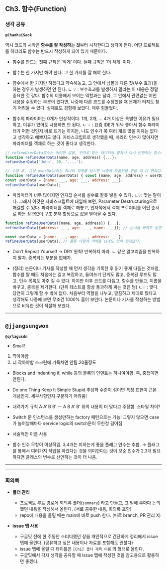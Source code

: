 ## **Ch3. 함수(Function)**

### **생각 공유**

**`@ChanhuiSeok`**

역시 코드의 시작은 **함수를 잘 작성하는 것**부터 시작한다고 생각이 든다.
어떤 프로젝트를 하더라도 함수는 반드시 작성하게 되어 있기 때문이다.

- 함수를 만드는 첫째 규칙은 ‘작게’ 이다. 둘째 규칙은 ‘더 작게’ 이다.
- 함수는 한 가지만 해야 한다. 그 한 가지를 잘 해야 한다.
- 함수에서 한 가지만 하겠다고 약속해놓고, 그 안에서 남몰래 다른 짓(부수 효과)을 하는 경우가 발생하면 안 된다.
ㄴ 💡 : 부수효과를 발생하지 말라는 이 내용은 정말 중요한 것 같다. 함수의 이름에서 보이는 역할과는 달리, 그 안에서 관련없는 어떤 내용을 수정하는 부분이 있다면, 나중에 다른 코드를 수정했을 때 문제가 터져도 찾기 어려울 수 있다. 실제로도 경험해 보았다. 매우 힘들었다.

- 함수의 파라미터는 0개가 인상적이다. 1개, 2개, ... 4개 이상은 특별한 이유가 필요하고, 이유가 있어도 사용하면 안 된다.
ㄴ 💡 : 요즘 IDE가 워낙 좋아서 함수 파라미터가 어떤 것인지 바로 뜨기는 하지만, 나도 인수가 쭉 여러 개로 많을 이유는 없다고 생각하고 예쁘지도 않다. 자바스크립트로 생각했을 때, 차라리 인수가 많아지면 파라미터를 객체로 하는 것이 좋다고 생각한다.
```js
// refineUserData함수는 어떠한 값을, 인자로 받는 데이터와 합쳐서 다시 반환하는 함수라고 가정한다.
function refineUserData(name, age, address) {...};
refineUserData('John', 20, '....');

// 수정 후. 그냥 userData라는 하나의 객체를 넘기면 나중에 호출부를 읽을 때 더 편하다.
function refineUserData(userData) { const {name, age, address} = userData; ... };
const userData = {name: ___, age: ___, address: ___};
refineUserData(userData);
```

- 파라미터가 너무 많아지면 인자값 순서를 실수로 잘못 넣을 수 있다.
ㄴ💡: 맞는 말이다. 그래서 이것은 자바스크립트에 대입해 보면, Parameter Destructuring으로 해결할 수 있다. 파라미터를 객체로 해놓고, 인자쪽에서 객체 프로퍼티를 어떤 순서로 하든 상관없이 구조 분해 할당으로 값을 받아올 수 있다.
```js
function refineUserData({name, age, address}) {...};
refineUserData({address: ___, age: ___, name: ___}); // 순서를 바꿔도 상관이 없다.

const userData = {name: ___, age: ___, address: ___};
refineUserData(userData); // 물론 이렇게 객체를 넘겨도 전혀 문제없다.
```

- Don’t Repeat Yourself → DRY 원칙! 반복하지 마라.
ㄴ 같은 알고리즘을 반복하지 말자. 중복되는 부분을 없애자.

- (정리) 논문이나 기사를 작성할 때 먼저 생각을 기록한 후 읽기 좋게 다듬는 것처럼, 함수를 짤 때도 처음에는 길고 복잡하고, 들여쓰기 단계도 많고, 중복된 루프도 많고, 인수 목록도 아주 길 수 있다. 하지만 이후 코드를 다듬고, 함수를 만들고, 이름을 바꾸고, 중복을 제거한다. (단위 테스트를 항상 통과하게 짜는 것은 덤)
ㄴ💡 : 맞다. 당연히 그렇게 할 수 밖에 없다. 처음부터 역할을 나누고, 깔끔하고 제대로 짰다고 생각해도 나중에 보면 무조건 1000% 흠이 보인다. 논문이나 기사를 작성하는 방법으로 비유한 것이 적절해 보였다.
---

**`@jjangsungwon`** 
---

**`@qrlagusdn`** 
* Small!
1. 작아야함
2. 더 작아야함
스크린에 가득차면 안됨.20줄정도

* Blocks and Indenting
if, while 등의 블록의 인덴트는 하나여야함. 즉, 중첩이면 안된다. 

* Do one Thing
Keep It Simple Stupid
추상화 수준이 섞이면 특정 표현이 근본 개념인지, 세부사항인지 구분하기 어려움! 

* 내려가기 규칙
A
A’
B
B’
—
A
B
A’
B’
위의 내용이 더 맞다고 주장함.  스타일 차이?

* Switch 문
인스턴스를 생성만하는 factory 패턴으로는 가능! 
그렇지 않으면 case가 늘어날때마다 service logic의 switch문이 무한정 길어짐 

* 서술적인 이름 사용

* 함수 인수
무항이 이상적임. 3,4개는 피하는게 좋음 
플래그 인수는 추함. → 플래그를 통해서 여러가지 작업을 하겠다는 것을 의미한다는 것이 모순
인수가 2,3개 필요하다면 클래스의 변수로 선언하는 것이 더 나음.
---

---

### **회의록**

- **폴더 관리**
  - 프로젝트 루트 경로에 회의록 폴더(`summary`) 라고 만들고, 그 밑에 주마다 논의했던 내용을 작성해서 올린다. (서로 공유한 내용, 회의록 포함)
  - repo에 내용을 올릴 때는 main에 바로 push 한다. (따로 branch, PR 관리 X)

- **issue 탭 사용**
  - 구글밋 전에 한 주동안 스터디했던 장을 개인적으로 간단하게 정리해서 issue 탭에 올린다. (공유하고 싶은 내용이나 자료를 포함해도 괜찮다)
  - issue 탭에 올릴 때 타이틀은 `[Ch1] 챕터 제목 이름` 의 형태로 올린다.
  - 구글밋에서 각자 생각을 공유할 때 issue 탭에 작성한 것을 참고용으로 활용하면 좋겠다.
